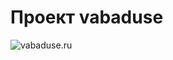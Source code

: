 Проект vabaduse
================================================================================

![vabaduse.ru](https://leto24h.storage.yandex.net/rdisk/5b7b07cb89f95902f30fa762ec3ba969380541fa9696133af505c225e019e8c0/inf/k-GReoPwOAgZLoQH3UdyD-LwjA0ATcNeStU2JljNgNUnocLtv4MpMvxmx_IUxoEt3CKHusq5UUEoFLvMBJnqXg==?uid=141680397&filename=vabaduse.png&disposition=inline&hash=&limit=0&content_type=image%2Fpng&tknv=v2&rtoken=4dace89125401c713bc571292457c2e0&force_default=yes)